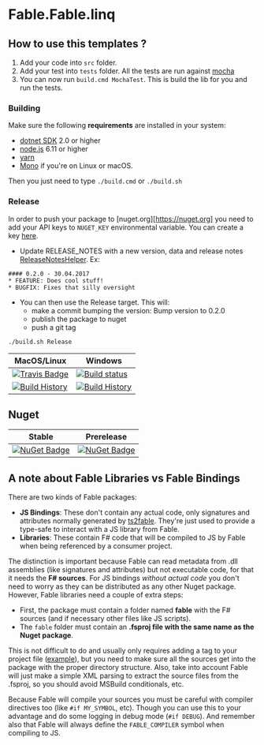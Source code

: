 # Fable.Fable.linq


## How to use this templates ?

1. Add your code into `src` folder.
2. Add your test into `tests` folder. All the tests are run against [mocha](https://www.npmjs.com/package/mocha)
3. You can now run `build.cmd MochaTest`. This is build the lib for you and run the tests.

### Building

Make sure the following **requirements** are installed in your system:

* [dotnet SDK](https://www.microsoft.com/net/download/core) 2.0 or higher
* [node.js](https://nodejs.org) 6.11 or higher
* [yarn](https://yarnpkg.com)
* [Mono](http://www.mono-project.com/) if you're on Linux or macOS.

Then you just need to type `./build.cmd` or `./build.sh`

### Release

In order to push your package to [nuget.org][https://nuget.org] you need to add your API keys to `NUGET_KEY` environmental variable.
You can create a key [here](https://www.nuget.org/account/ApiKeys).

- Update RELEASE_NOTES with a new version, data and release notes [ReleaseNotesHelper](http://fake.build/apidocs/fake-releasenoteshelper.html).
Ex:

```
#### 0.2.0 - 30.04.2017
* FEATURE: Does cool stuff!
* BUGFIX: Fixes that silly oversight
```


- You can then use the Release target. This will:
  - make a commit bumping the version: Bump version to 0.2.0
  - publish the package to nuget
  - push a git tag

`./build.sh Release`



MacOS/Linux | Windows
--- | ---
[![Travis Badge](https://travis-ci.org/MyGithubUsername/Fable.linq.svg?branch=master)](https://travis-ci.org/MyGithubUsername/Fable.linq) | [![Build status](https://ci.appveyor.com/api/projects/status/github/MyGithubUsername/Fable.linq?svg=true)](https://ci.appveyor.com/project/MyGithubUsername/Fable.linq)
[![Build History](https://buildstats.info/travisci/chart/MyGithubUsername/Fable.linq)](https://travis-ci.org/MyGithubUsername/Fable.linq/builds) | [![Build History](https://buildstats.info/appveyor/chart/MyGithubUsername/Fable.linq)](https://ci.appveyor.com/project/MyGithubUsername/Fable.linq)


## Nuget

Stable | Prerelease
--- | ---
[![NuGet Badge](https://buildstats.info/nuget/Fable.linq)](https://www.nuget.org/packages/Fable.linq/) | [![NuGet Badge](https://buildstats.info/nuget/Fable.linq?includePreReleases=true)](https://www.nuget.org/packages/Fable.linq/)



## A note about Fable Libraries vs Fable Bindings

There are two kinds of Fable packages:

- **JS Bindings**: These don't contain any actual code, only signatures and attributes normally generated by [ts2fable](https://www.npmjs.com/package/ts2fable). They're just used to provide a type-safe to interact with a JS library from Fable.
- **Libraries**: These contain F# code that will be compiled to JS by Fable when being referenced by a consumer project.

The distinction is important because Fable can read metadata from .dll assemblies (like signatures and attributes) but not executable code, for that it needs the **F# sources**. For JS bindings _without actual code_ you don't need to worry as they can be distributed as any other Nuget package. However, Fable libraries need a couple of extra steps:

- First, the package must contain a folder named **fable** with the F# sources (and if necessary other files like JS scripts).
- The `fable` folder must contain an **.fsproj file with the same name as the Nuget package**.

This is not difficult to do and usually only requires adding a tag to your project file ([example](https://github.com/fable-compiler/fable-react-native/blob/6a7cc0e5074b985ef94e49a631cb8285eb9950c8/src/Fable.React.Native.fsproj#L32-L34)), but you need to make sure all the sources get into the package with the proper directory structure. Also, take into account Fable will just make a simple XML parsing to extract the source files from the .fsproj, so you should avoid MSBuild conditionals, etc.

Because Fable will compile your sources you must be careful with compiler directives too (like `#if MY_SYMBOL`, etc). Though you can use this to your advantage and do some logging in debug mode (`#if DEBUG`). And remember also that Fable will always define the `FABLE_COMPILER` symbol when compiling to JS.

